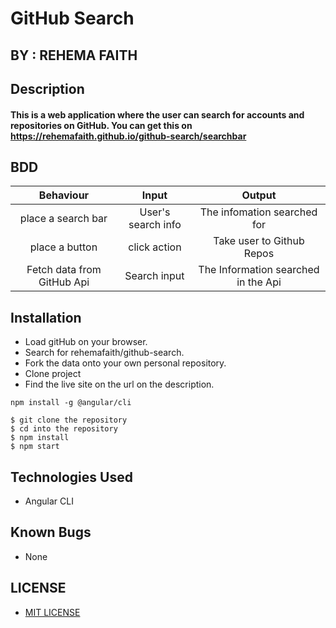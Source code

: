 # GitHub Search

## BY : REHEMA FAITH
 
  
## Description
 
#### This is a web application where the user can search for accounts and repositories on GitHub. You can get this on https://rehemafaith.github.io/github-search/searchbar

##  BDD

| Behaviour                | Input                           | Output                      |
| :---------------------:  | :-------------------------:     | :------------------------:  |
| place a search bar       | User's search info              | The infomation searched for |
| place a button           | click action                    | Take user to Github Repos   |
|Fetch data from GitHub Api| Search input                    | The Information searched in the Api|

## Installation 

* Load gitHub on your browser.
* Search for rehemafaith/github-search.
* Fork the data onto your own personal repository.
* Clone project
* Find the live site on the url on the description.
```
npm install -g @angular/cli 

$ git clone the repository
$ cd into the repository
$ npm install
$ npm start
```
## Technologies Used
 
* Angular CLI

## Known Bugs

* None 

## LICENSE

* [MIT LICENSE](LICENSE)
